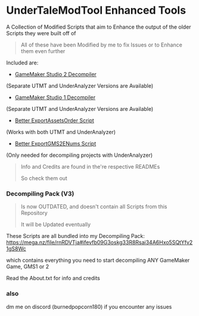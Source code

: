 # UnderTaleModTool Enhanced Tools
A Collection of Modified Scripts that aim to Enhance the output of the older Scripts they were built off of
> All of these have been Modified by me to fix Issues or to Enhance them even further

Included are:

- [GameMaker Studio 2 Decompiler](https://github.com/burnedpopcorn/UTMT-Enhanced-Tools/blob/main/GMS2_Decompiler_FIXED)

(Separate UTMT and UnderAnalyzer Versions are Available)
- [GameMaker Studio 1 Decompiler](https://github.com/burnedpopcorn/UTMT-Enhanced-Tools/tree/main/Export2GMS1FIXED)

(Separate UTMT and UnderAnalyzer Versions are Available)
- [Better ExportAssetsOrder Script](https://github.com/burnedpopcorn/UTMT-Enhanced-Tools/tree/main/BetterExportAssetsOrder)

(Works with both UTMT and UnderAnalyzer)

- [Better ExportGMS2ENums Script](https://github.com/burnedpopcorn/UTMT-Enhanced-Tools/tree/main/BetterExportGMS2Enums)

(Only needed for decompiling projects with UnderAnalyzer)

> Info and Credits are found in the're respective READMEs
> 
> So check them out

### Decompiling Pack (V3)
> Is now OUTDATED, and doesn't contain all Scripts from this Repository
>
> It will be Updated eventually

These Scripts are all bundled into my Decompiling Pack: 
https://mega.nz/file/rnRDVTja#ifevfb09G3oskg33R8Rsai34A6Hxo5SQtYfv21gS8Wc

which contains everything you need to start decompiling ANY GameMaker Game, GMS1 or 2

Read the About.txt for info and credits

### also
dm me on discord (burnedpopcorn180) if you encounter any issues
